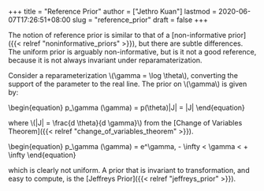 +++
title = "Reference Prior"
author = ["Jethro Kuan"]
lastmod = 2020-06-07T17:26:51+08:00
slug = "reference_prior"
draft = false
+++

The notion of reference prior is similar to that of a [non-informative
prior]({{< relref "noninformative_priors" >}}), but there are subtle differences. The uniform prior is arguably
non-informative, but is it not a good reference, because it is not
always invariant under reparamaterization.

Consider a reparameterization \\(\gamma = \log \theta\\), converting the
support of the parameter to the real line. The prior on \\(\gamma\\) is
given by:

\begin{equation}
p\_\gamma (\gamma) = p(\theta)|J| = |J|
\end{equation}

where \\(|J| = \frac{d \theta}{d \gamma}\\) from the [Change of Variables Theorem]({{< relref "change_of_variables_theorem" >}}).

\begin{equation}
p\_\gamma (\gamma) = e^\gamma, - \infty < \gamma < + \infty
\end{equation}

which is clearly not uniform. A prior that is invariant to
transformation, and easy to compute, is the [Jeffreys Prior]({{< relref "jeffreys_prior" >}}).
